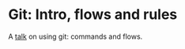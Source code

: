 # Git: Intro, flows and rules

A [talk](https://gitpitch.com/a-pesquera/git-intro-flows-and-rules) on using git: commands and flows.
